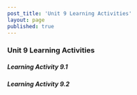 ```yaml
---
post_title: 'Unit 9 Learning Activities'
layout: page
published: true
---
```

### Unit 9 Learning Activities

##### Learning Activity 9.1

##### Learning Activity 9.2



